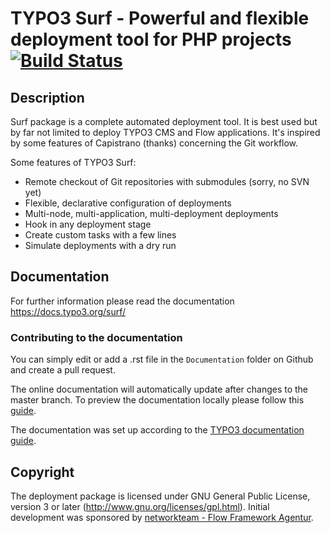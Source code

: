 # TYPO3 Surf - Powerful and flexible deployment tool for PHP projects [![Build Status](https://travis-ci.org/TYPO3/Surf.svg?branch=master)](https://travis-ci.org/TYPO3/Surf)

## Description

Surf package is a complete automated deployment tool. It is best used but by far not limited to deploy TYPO3 CMS and Flow applications. It's inspired by some
features of Capistrano (thanks) concerning the Git workflow.

Some features of TYPO3 Surf:

* Remote checkout of Git repositories with submodules (sorry, no SVN yet)
* Flexible, declarative configuration of deployments
* Multi-node, multi-application, multi-deployment deployments
* Hook in any deployment stage
* Create custom tasks with a few lines
* Simulate deployments with a dry run

## Documentation

For further information please read the documentation https://docs.typo3.org/surf/

### Contributing to the documentation

You can simply edit or add a .rst file in the `Documentation` folder on Github and create a pull request.

The online documentation will automatically update after changes to the master branch.
To preview the documentation locally please follow this [guide](https://github.com/t3docs/docker-render-documentation).

The documentation was set up according to the [TYPO3 documentation guide](https://docs.typo3.org/typo3cms/RenderTYPO3DocumentationGuide/Index.html).

## Copyright

The deployment package is licensed under GNU General Public License, version 3 or later
(http://www.gnu.org/licenses/gpl.html). Initial development was sponsored by
[networkteam - Flow Framework Agentur](https://networkteam.com/fokus/flow-framework.html).
